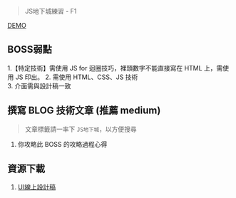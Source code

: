 > JS地下城練習 - F1

[DEMO](https://dylan237.github.io/JS_F1_multiplication/)

## BOSS弱點

1.【特定技術】需使用 JS for 迴圈技巧，裡頭數字不能直接寫在 HTML 上，需使用 JS 印出。 
2. 需使用 HTML、CSS、JS 技術  
3. 介面需與設計稿一致  

## 撰寫 BLOG 技術文章 (推薦 medium)
> 文章標籤請一率下 `JS地下城`，以方便搜尋

1. 你攻略此 BOSS 的攻略過程心得  

## 資源下載
1. [UI線上設計稿](https://xd.adobe.com/spec/256981fc-ef65-4d9b-773c-45d8ef0353c6-5358/screen/50fba855-bde7-4771-b73c-3fd839418cf0/multiplication-chart/)  
